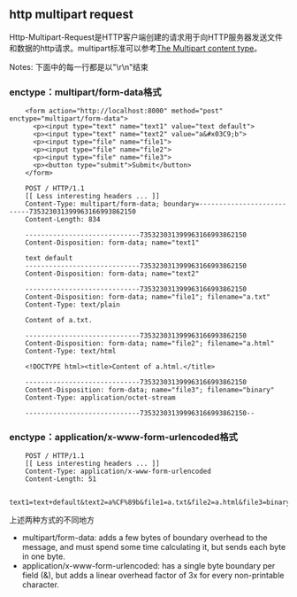 
## http multipart request

Http-Multipart-Request是HTTP客户端创建的请求用于向HTTP服务器发送文件和数据的http请求。multipart标准可以参考[The Multipart content type](https://www.w3.org/Protocols/rfc1341/7_2_Multipart.html)。

Notes: 下面中的每一行都是以"\r\n"结束

### enctype：multipart/form-data格式

```
    <form action="http://localhost:8000" method="post" enctype="multipart/form-data">
      <p><input type="text" name="text1" value="text default">
      <p><input type="text" name="text2" value="a&#x03C9;b">
      <p><input type="file" name="file1">
      <p><input type="file" name="file2">
      <p><input type="file" name="file3">
      <p><button type="submit">Submit</button>
    </form>

    POST / HTTP/1.1
    [[ Less interesting headers ... ]]
    Content-Type: multipart/form-data; boundary=---------------------------735323031399963166993862150
    Content-Length: 834

    -----------------------------735323031399963166993862150
    Content-Disposition: form-data; name="text1"

    text default
    -----------------------------735323031399963166993862150
    Content-Disposition: form-data; name="text2"

    -----------------------------735323031399963166993862150
    Content-Disposition: form-data; name="file1"; filename="a.txt"
    Content-Type: text/plain

    Content of a.txt.

    -----------------------------735323031399963166993862150
    Content-Disposition: form-data; name="file2"; filename="a.html"
    Content-Type: text/html

    <!DOCTYPE html><title>Content of a.html.</title>

    -----------------------------735323031399963166993862150
    Content-Disposition: form-data; name="file3"; filename="binary"
    Content-Type: application/octet-stream

    -----------------------------735323031399963166993862150--
```

### enctype：application/x-www-form-urlencoded格式

```
    POST / HTTP/1.1
    [[ Less interesting headers ... ]]
    Content-Type: application/x-www-form-urlencoded
    Content-Length: 51

    text1=text+default&text2=a%CF%89b&file1=a.txt&file2=a.html&file3=binary
```

上述两种方式的不同地方
- multipart/form-data: adds a few bytes of boundary overhead to the message, and must spend some time calculating it, but sends each byte in one byte.
- application/x-www-form-urlencoded: has a single byte boundary per field (&), but adds a linear overhead factor of 3x for every non-printable character.

